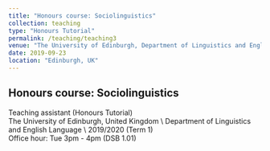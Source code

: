 ```yaml
---
title: "Honours course: Sociolinguistics"
collection: teaching
type: "Honours Tutorial"
permalink: /teaching/teaching3
venue: "The University of Edinburgh, Department of Linguistics and English Language"
date: 2019-09-23
location: "Edinburgh, UK"
---
```

## Honours course: Sociolinguistics
Teaching assistant (Honours Tutorial)  
The University of Edinburgh, United Kingdom \\
Department of Linguistics and English Language \\
2019/2020 (Term 1)  
Office hour: Tue 3pm - 4pm (DSB 1.01)
